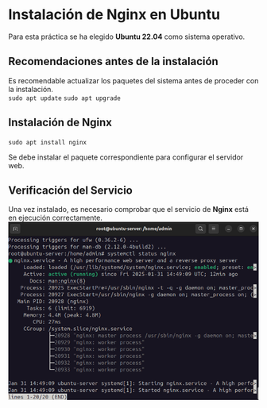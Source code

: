 # Instalación de Nginx en Ubuntu  

Para esta práctica se ha elegido **Ubuntu 22.04** como sistema operativo.  



## Recomendaciones antes de la instalación  

Es recomendable actualizar los paquetes del sistema antes de proceder con la instalación.  
`sudo apt update`
`sudo apt upgrade`

## Instalación de Nginx   
`sudo apt install nginx`

Se debe instalar el paquete correspondiente para configurar el servidor web.  


## Verificación del Servicio  

Una vez instalado, es necesario comprobar que el servicio de **Nginx** está en ejecución correctamente. 
![servicio](https://github.com/N1tr0Zeu5/nginx/blob/main/img/nginx/servicio%20nginx.png)
